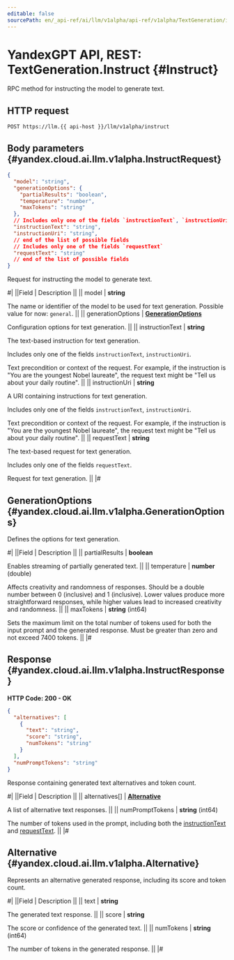 ```yaml
---
editable: false
sourcePath: en/_api-ref/ai/llm/v1alpha/api-ref/v1alpha/TextGeneration/instruct.md
---
```


# YandexGPT API, REST: TextGeneration.Instruct {#Instruct}

RPC method for instructing the model to generate text.

## HTTP request

```
POST https://llm.{{ api-host }}/llm/v1alpha/instruct
```

## Body parameters {#yandex.cloud.ai.llm.v1alpha.InstructRequest}

```json
{
  "model": "string",
  "generationOptions": {
    "partialResults": "boolean",
    "temperature": "number",
    "maxTokens": "string"
  },
  // Includes only one of the fields `instructionText`, `instructionUri`
  "instructionText": "string",
  "instructionUri": "string",
  // end of the list of possible fields
  // Includes only one of the fields `requestText`
  "requestText": "string"
  // end of the list of possible fields
}
```

Request for instructing the model to generate text.

#|
||Field | Description ||
|| model | **string**

The name or identifier of the model to be used for text generation.
Possible value for now: `general`. ||
|| generationOptions | **[GenerationOptions](#yandex.cloud.ai.llm.v1alpha.GenerationOptions)**

Configuration options for text generation. ||
|| instructionText | **string**

The text-based instruction for text generation.

Includes only one of the fields `instructionText`, `instructionUri`.

Text precondition or context of the request.
For example, if the instruction is "You are the youngest Nobel laureate",
the request text might be "Tell us about your daily routine". ||
|| instructionUri | **string**

A URI containing instructions for text generation.

Includes only one of the fields `instructionText`, `instructionUri`.

Text precondition or context of the request.
For example, if the instruction is "You are the youngest Nobel laureate",
the request text might be "Tell us about your daily routine". ||
|| requestText | **string**

The text-based request for text generation.

Includes only one of the fields `requestText`.

Request for text generation. ||
|#

## GenerationOptions {#yandex.cloud.ai.llm.v1alpha.GenerationOptions}

Defines the options for text generation.

#|
||Field | Description ||
|| partialResults | **boolean**

Enables streaming of partially generated text. ||
|| temperature | **number** (double)

Affects creativity and randomness of responses. Should be a double number between 0 (inclusive) and 1 (inclusive).
Lower values produce more straightforward responses, while higher values lead to increased creativity and randomness. ||
|| maxTokens | **string** (int64)

Sets the maximum limit on the total number of tokens used for both the input prompt and the generated response.
Must be greater than zero and not exceed 7400 tokens. ||
|#

## Response {#yandex.cloud.ai.llm.v1alpha.InstructResponse}

**HTTP Code: 200 - OK**

```json
{
  "alternatives": [
    {
      "text": "string",
      "score": "string",
      "numTokens": "string"
    }
  ],
  "numPromptTokens": "string"
}
```

Response containing generated text alternatives and token count.

#|
||Field | Description ||
|| alternatives[] | **[Alternative](#yandex.cloud.ai.llm.v1alpha.Alternative)**

A list of alternative text responses. ||
|| numPromptTokens | **string** (int64)

The number of tokens used in the prompt, including both the [instructionText](#yandex.cloud.ai.llm.v1alpha.InstructRequest) and [requestText](#yandex.cloud.ai.llm.v1alpha.InstructRequest). ||
|#

## Alternative {#yandex.cloud.ai.llm.v1alpha.Alternative}

Represents an alternative generated response, including its score and token count.

#|
||Field | Description ||
|| text | **string**

The generated text response. ||
|| score | **string**

The score or confidence of the generated text. ||
|| numTokens | **string** (int64)

The number of tokens in the generated response. ||
|#